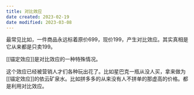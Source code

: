 ```yaml
---
title: 对比效应
date created: 2023-02-19
date modified: 2023-03-08
---
```


最常见比如，一件商品永远标着原价699，现价199，产生对比效应。其实真相是它从来都是只卖199。

[[锚定效应]]是对比效应的一种特殊情况。

这个效应已经被营销人才们各种玩出花了。比如星巴克一瓶从没人买，拿来做为[[锚定效应]]的依云矿泉水。比如拼多多的从来没有人不拼单的那虚高的价格。都是利用对比效应。
